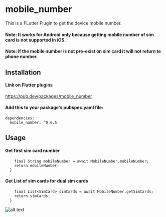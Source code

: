 # mobile_number

This is a FLutter Plugin to get the device mobile number.
#### Note: It works for Android only because getting mobile number of sim card is not supported in iOS.
#### Note: If the mobile number is not pre-exist on sim card it will not return te phone number.

## Installation 
#### Link on Flutter plugins
https://pub.dev/packages/mobile_number

#### Add this to your package's pubspec.yaml file:
```
dependencies:
  mobile_number: ^0.0.5
```

## Usage
#### Get first sim card number

```Future<String> getMobileNumber() async {
    final String mobileNumber = await MobileNumber.mobileNumber;
    return mobileNumber;
  }
  ```

#### Get List of sim cards for dual sim cards

```Future<List<SimCard>> geSimCards() async {
    final List<SimCard> simCards = await MobileNumber.getSimCards;
    return simCards;
  }
  ```
  

![alt text](https://raw.githubusercontent.com/amorenew/Flutter-Mobile-Number-Plugin/master/sample1.png)
